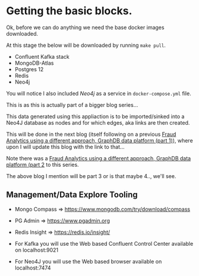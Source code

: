 # Getting the basic blocks.

Ok, before we can do anything we need the base docker images downloaded.

At this stage the below will be downloaded by running `make pull`.

- Confluent Kafka stack
- MongoDB-Atlas
- Postgres 12
- Redis
- Neo4j

You will notice I also included *Neo4j* as a service in `docker-compose.yml` file. 

This is as this is actually part of a bigger blog series...

This data generated using this appliaction is to be imported/sinked into a Neo4J database as nodes and for which edges, aka links are then created. 

This will be done in the next blog (itself following on a previous [Fraud Analytics using a different approach, GraphDB data platform (part 1)](https://medium.com/@georgelza/fraud-analytics-using-a-different-approach-graphdb-data-platform-part-1-807c68d03bff)), where upon I will update this blog with the link to that...

Note there was a [Fraud Analytics using a different approach, GraphDB data platform (part 2](https://medium.com/@georgelza/fraud-analytics-using-a-different-approach-graphdb-data-platform-part-2-b7f69d872192) to this series.


The above blog I mention will be part 3 or is that maybe 4.., we'll see.


## Management/Data Explore Tooling

- Mongo Compass  => https://www.mongodb.com/try/download/compass

- PG Admin       => https://www.pgadmin.org

- Redis Insight  => https://redis.io/insight/
  
- For Kafka you will use the Web based Confluent Control Center available on localhost:9021

- For Neo4J you will use the Web based browser available on localhost:7474